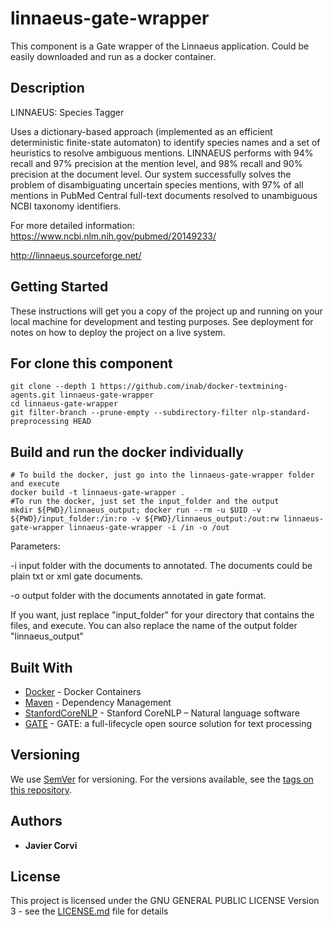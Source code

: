 # linnaeus-gate-wrapper

This component is a Gate wrapper of the Linnaeus application.  Could be easily downloaded and run as a docker container.
   

## Description

LINNAEUS: Species Tagger

Uses a dictionary-based approach (implemented as an efficient deterministic finite-state automaton) to identify species names and a set of heuristics to resolve ambiguous mentions.
LINNAEUS performs with 94% recall and 97% precision at the mention level, and 98% recall and 90% precision at the document level. Our system successfully solves the problem of disambiguating uncertain species mentions, with 97% of all mentions in PubMed Central full-text documents resolved to unambiguous NCBI taxonomy identifiers.


For more detailed information:
https://www.ncbi.nlm.nih.gov/pubmed/20149233/

http://linnaeus.sourceforge.net/


## Getting Started

These instructions will get you a copy of the project up and running on your local machine for development and testing purposes. See deployment for notes on how to deploy the project on a live system.

## For clone this component

	git clone --depth 1 https://github.com/inab/docker-textmining-agents.git linnaeus-gate-wrapper
	cd linnaeus-gate-wrapper
	git filter-branch --prune-empty --subdirectory-filter nlp-standard-preprocessing HEAD
	
## Build and run the docker individually

	# To build the docker, just go into the linnaeus-gate-wrapper folder and execute
	docker build -t linnaeus-gate-wrapper .
	#To run the docker, just set the input_folder and the output
	mkdir ${PWD}/linnaeus_output; docker run --rm -u $UID -v ${PWD}/input_folder:/in:ro -v ${PWD}/linnaeus_output:/out:rw linnaeus-gate-wrapper linnaeus-gate-wrapper -i /in -o /out
		
Parameters:
<p>
-i input folder with the documents to annotated. The documents could be plain txt or xml gate documents.
</p>
<p>
-o output folder with the documents annotated in gate format.
</p>

<p>If you want, just replace "input_folder" for your directory that contains the files, and execute. You can also replace the name of the output folder "linnaeus_output"</p>		
		
## Built With

* [Docker](https://www.docker.com/) - Docker Containers
* [Maven](https://maven.apache.org/) - Dependency Management
* [StanfordCoreNLP](https://stanfordnlp.github.io/CoreNLP/) - Stanford CoreNLP – Natural language software
* [GATE](https://gate.ac.uk/overview.html) - GATE: a full-lifecycle open source solution for text processing

## Versioning

We use [SemVer](http://semver.org/) for versioning. For the versions available, see the [tags on this repository](https://github.com/inab/docker-textmining-agents/edit/master/nlp-standard-preprocessing/tags). 

## Authors

* **Javier Corvi** 


## License

This project is licensed under the GNU GENERAL PUBLIC LICENSE Version 3 - see the [LICENSE.md](LICENSE.md) file for details
